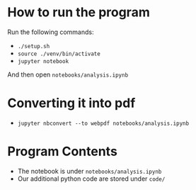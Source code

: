 # How to run the program

Run the following commands:
- `./setup.sh`
- `source ./venv/bin/activate`
- `jupyter notebook`

And then open `notebooks/analysis.ipynb` 

# Converting it into pdf
- `jupyter nbconvert --to webpdf notebooks/analysis.ipynb`

# Program Contents
- The notebook is under `notebooks/analysis.ipynb`
- Our additional python code are stored under `code/`

